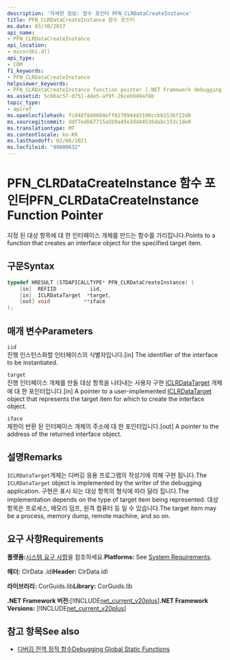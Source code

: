 ```yaml
---
description: '자세한 정보: 함수 포인터 PFN_CLRDataCreateInstance'
title: PFN_CLRDataCreateInstance 함수 포인터
ms.date: 03/30/2017
api_name:
- PFN_CLRDataCreateInstance
api_location:
- mscordbi.dll
api_type:
- COM
f1_keywords:
- PFN_CLRDataCreateInstance
helpviewer_keywords:
- PFN_CLRDataCreateInstance function pointer [.NET Framework debugging]
ms.assetid: 5c66ac57-d751-4de5-af9f-26ceb949af8b
topic_type:
- apiref
ms.openlocfilehash: fc048f840084eff0270944d3190ccbb153bf22d8
ms.sourcegitcommit: ddf7edb67715a5b9a45e3dd44536dabc153c1de0
ms.translationtype: MT
ms.contentlocale: ko-KR
ms.lasthandoff: 02/06/2021
ms.locfileid: "99800632"
---
```

# <a name="pfn_clrdatacreateinstance-function-pointer"></a><span data-ttu-id="5b0d4-103">PFN_CLRDataCreateInstance 함수 포인터</span><span class="sxs-lookup"><span data-stu-id="5b0d4-103">PFN_CLRDataCreateInstance Function Pointer</span></span>

<span data-ttu-id="5b0d4-104">지정 된 대상 항목에 대 한 인터페이스 개체를 만드는 함수를 가리킵니다.</span><span class="sxs-lookup"><span data-stu-id="5b0d4-104">Points to a function that creates an interface object for the specified target item.</span></span>  
  
## <a name="syntax"></a><span data-ttu-id="5b0d4-105">구문</span><span class="sxs-lookup"><span data-stu-id="5b0d4-105">Syntax</span></span>  
  
```cpp  
typedef HRESULT (STDAPICALLTYPE* PFN_CLRDataCreateInstance) (  
    [in]  REFIID           iid,  
    [in]  ICLRDataTarget  *target,  
    [out] void           **iface  
);  
```  
  
## <a name="parameters"></a><span data-ttu-id="5b0d4-106">매개 변수</span><span class="sxs-lookup"><span data-stu-id="5b0d4-106">Parameters</span></span>  

 `iid`  
 <span data-ttu-id="5b0d4-107">진행 인스턴스화할 인터페이스의 식별자입니다.</span><span class="sxs-lookup"><span data-stu-id="5b0d4-107">[in] The identifier of the interface to be instantiated.</span></span>  
  
 `target`  
 <span data-ttu-id="5b0d4-108">진행 인터페이스 개체를 만들 대상 항목을 나타내는 사용자 구현 [ICLRDataTarget](iclrdatatarget-interface.md) 개체에 대 한 포인터입니다.</span><span class="sxs-lookup"><span data-stu-id="5b0d4-108">[in] A pointer to a user-implemented [ICLRDataTarget](iclrdatatarget-interface.md) object that represents the target item for which to create the interface object.</span></span>  
  
 `iface`  
 <span data-ttu-id="5b0d4-109">제한이 반환 된 인터페이스 개체의 주소에 대 한 포인터입니다.</span><span class="sxs-lookup"><span data-stu-id="5b0d4-109">[out] A pointer to the address of the returned interface object.</span></span>  
  
## <a name="remarks"></a><span data-ttu-id="5b0d4-110">설명</span><span class="sxs-lookup"><span data-stu-id="5b0d4-110">Remarks</span></span>  

 <span data-ttu-id="5b0d4-111">`ICLRDataTarget`개체는 디버깅 응용 프로그램의 작성기에 의해 구현 됩니다.</span><span class="sxs-lookup"><span data-stu-id="5b0d4-111">The `ICLRDataTarget` object is implemented by the writer of the debugging application.</span></span> <span data-ttu-id="5b0d4-112">구현은 표시 되는 대상 항목의 형식에 따라 달라 집니다.</span><span class="sxs-lookup"><span data-stu-id="5b0d4-112">The implementation depends on the type of target item being represented.</span></span> <span data-ttu-id="5b0d4-113">대상 항목은 프로세스, 메모리 덤프, 원격 컴퓨터 등 일 수 있습니다.</span><span class="sxs-lookup"><span data-stu-id="5b0d4-113">The target item may be a process, memory dump, remote machine, and so on.</span></span>  
  
## <a name="requirements"></a><span data-ttu-id="5b0d4-114">요구 사항</span><span class="sxs-lookup"><span data-stu-id="5b0d4-114">Requirements</span></span>  

 <span data-ttu-id="5b0d4-115">**플랫폼:**[시스템 요구 사항](../../get-started/system-requirements.md)을 참조하세요.</span><span class="sxs-lookup"><span data-stu-id="5b0d4-115">**Platforms:** See [System Requirements](../../get-started/system-requirements.md).</span></span>  
  
 <span data-ttu-id="5b0d4-116">**헤더:** ClrData .idl</span><span class="sxs-lookup"><span data-stu-id="5b0d4-116">**Header:** ClrData.idl</span></span>  
  
 <span data-ttu-id="5b0d4-117">**라이브러리:** CorGuids.lib</span><span class="sxs-lookup"><span data-stu-id="5b0d4-117">**Library:** CorGuids.lib</span></span>  
  
 <span data-ttu-id="5b0d4-118">**.NET Framework 버전:**[!INCLUDE[net_current_v20plus](../../../../includes/net-current-v20plus-md.md)]</span><span class="sxs-lookup"><span data-stu-id="5b0d4-118">**.NET Framework Versions:** [!INCLUDE[net_current_v20plus](../../../../includes/net-current-v20plus-md.md)]</span></span>  
  
## <a name="see-also"></a><span data-ttu-id="5b0d4-119">참고 항목</span><span class="sxs-lookup"><span data-stu-id="5b0d4-119">See also</span></span>

- [<span data-ttu-id="5b0d4-120">디버깅 전역 정적 함수</span><span class="sxs-lookup"><span data-stu-id="5b0d4-120">Debugging Global Static Functions</span></span>](debugging-global-static-functions.md)

